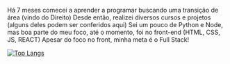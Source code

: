 
Há 7 meses comecei a aprender a programar buscando uma transição de área (vindo do Direito)
Desde então, realizei diversos cursos e projetos (alguns deles podem ser conferidos aqui)
Sei um pouco de Python e Node, mas boa parte do meu foco, até o momento, foi no front-end (HTML, CSS, JS, REACT)
Apesar do foco no front, minha meta é o Full Stack!


[![Top Langs](https://github-readme-stats.vercel.app/api/top-langs/?username=Arquimidio&layout=compact&theme=cobalt)](https://github.com/anuraghazra/github-readme-stats)



